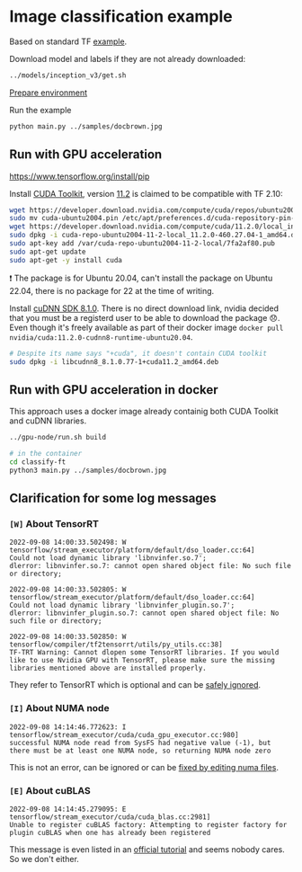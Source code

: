 # Image classification example

Based on standard TF [example](https://github.com/tensorflow/tensorflow/blob/master/tensorflow/examples/label_image/label_image.py).

Download model and labels if they are not already downloaded:

```bash
../models/inception_v3/get.sh
```

[Prepare environment](../README.md#prepare-python-3-8)

Run the example

```bash
python main.py ../samples/docbrown.jpg
```

## Run with GPU acceleration

https://www.tensorflow.org/install/pip

Install [CUDA Toolkit](https://developer.nvidia.com/cuda-toolkit-archive), version [11.2](https://developer.nvidia.com/cuda-11.2.0-download-archive?target_os=Linux&target_arch=x86_64&target_distro=Ubuntu&target_version=2004&target_type=deblocal) is claimed to be compatible with TF 2.10:

```bash
wget https://developer.download.nvidia.com/compute/cuda/repos/ubuntu2004/x86_64/cuda-ubuntu2004.pin
sudo mv cuda-ubuntu2004.pin /etc/apt/preferences.d/cuda-repository-pin-600
wget https://developer.download.nvidia.com/compute/cuda/11.2.0/local_installers/cuda-repo-ubuntu2004-11-2-local_11.2.0-460.27.04-1_amd64.deb
sudo dpkg -i cuda-repo-ubuntu2004-11-2-local_11.2.0-460.27.04-1_amd64.deb
sudo apt-key add /var/cuda-repo-ubuntu2004-11-2-local/7fa2af80.pub
sudo apt-get update
sudo apt-get -y install cuda
```

:exclamation: The package is for Ubuntu 20.04, can't install the package on Ubuntu 22.04, there is no package for 22 at the time of writing.

Install [cuDNN SDK 8.1.0](https://developer.nvidia.com/cudnn). There is no direct download link, nvidia decided that you must be a registerd user to be able to download the package :disappointed:. Even though it's freely available as part of their docker image `docker pull nvidia/cuda:11.2.0-cudnn8-runtime-ubuntu20.04`.

```bash
# Despite its name says "+cuda", it doesn't contain CUDA toolkit
sudo dpkg -i libcudnn8_8.1.0.77-1+cuda11.2_amd64.deb
```

## Run with GPU acceleration in docker

This approach uses a docker image already containig both CUDA Toolkit and cuDNN libraries.

```bash
../gpu-node/run.sh build

# in the container
cd classify-ft
python3 main.py ../samples/docbrown.jpg
```

## Clarification for some log messages

### `[W]` About TensorRT

```log
2022-09-08 14:00:33.502498: W tensorflow/stream_executor/platform/default/dso_loader.cc:64]
Could not load dynamic library 'libnvinfer.so.7';
dlerror: libnvinfer.so.7: cannot open shared object file: No such file or directory;

2022-09-08 14:00:33.502805: W tensorflow/stream_executor/platform/default/dso_loader.cc:64]
Could not load dynamic library 'libnvinfer_plugin.so.7';
dlerror: libnvinfer_plugin.so.7: cannot open shared object file: No such file or directory;

2022-09-08 14:00:33.502850: W tensorflow/compiler/tf2tensorrt/utils/py_utils.cc:38]
TF-TRT Warning: Cannot dlopen some TensorRT libraries. If you would like to use Nvidia GPU with TensorRT, please make sure the missing libraries mentioned above are installed properly.
```

They refer to TensorRT which is optional and can be [safely ignored](https://stackoverflow.com/questions/60368298/could-not-load-dynamic-library-libnvinfer-so-6).

### `[I]` About NUMA node

```log
2022-09-08 14:14:46.772623: I tensorflow/stream_executor/cuda/cuda_gpu_executor.cc:980]
successful NUMA node read from SysFS had negative value (-1), but there must be at least one NUMA node, so returning NUMA node zero
```

This is not an error, can be ignored or can be [fixed by editing numa files](https://stackoverflow.com/questions/44232898/memoryerror-in-tensorflow-and-successful-numa-node-read-from-sysfs-had-negativ).

### `[E]` About cuBLAS

```log
2022-09-08 14:14:45.279095: E tensorflow/stream_executor/cuda/cuda_blas.cc:2981]
Unable to register cuBLAS factory: Attempting to register factory for plugin cuBLAS when one has already been registered
```

This message is even listed in an [official tutorial](https://www.tensorflow.org/tutorials/distribute/multi_worker_with_keras) and seems nobody cares. So we don't either.
